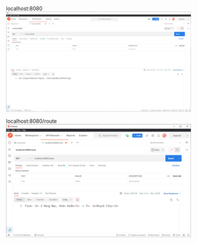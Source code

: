 localhost:8080
![Screenshot](screencap/home.png)

localhost:8080/route
![Screenshot](screencap/route.png)

